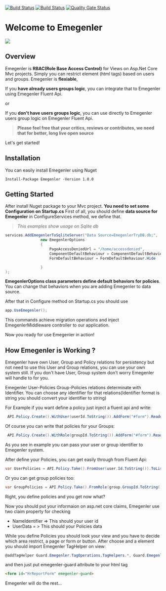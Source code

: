 [![Build Status](https://travis-ci.com/cancmrt/emegenler.svg?branch=master)](https://travis-ci.com/cancmrt/emegenler)
[![Build Status](https://dev.azure.com/can1908/github/_apis/build/status/github-.NET%20Core%20with%20SonarCloud-CI%20(1)?branchName=master&jobName=Agent%20job%201)](https://dev.azure.com/can1908/github/_build/latest?definitionId=3&branchName=master)
[![Quality Gate Status](https://sonarcloud.io/api/project_badges/measure?project=cancmrt_emegenler&metric=alert_status)](https://sonarcloud.io/dashboard?id=cancmrt_emegenler)

# Welcome to Emegenler

![](https://i.ibb.co/dbm6P7f/emegenler-crop-logo.png")

## Overview

Emegenler is **RBAC(Role Base Access Control)** for Views on Asp.Net Core Mvc projects. Simply you can restrict element (html tags) based on users and groups. 
Emegenler is **flexiable**,

If you **have already users groups logic**, you can integrate that to Emegenler using Emegenler Fluent Api.

or

If you **don't have users groups logic**, you can use directly to Emegenler users group logic on Emegenler Fluent Api.

> **Please feel free that your critics, reviews or contributes, we need that for better, long live open source**

Let's get started!

## Installation

You can easily install Emegenler using Nuget

`Install-Package Emegenler -Version 1.0.0`

## Getting Started

After install Nuget package to your Mvc project. **You need to set some Configuration on Startup.cs**
First of all, you should define **data source for Emegenler** in ConfigureServices method, we define that.

> *This examples show usage on Sqlite db*

``` c#
services.AddEmegenlerToSqliteServer("Data Source=EmegenlerTryDB.db;",
                new EmegenlerOptions
                {
                    PageAccessDeniedUrl = "/home/accessdenied",
                    ComponentDefaultBehaviour = ComponentDefaultBehaviour.Hide,
                    FormDefaultBehaviour = FormDefaultBehaviour.Hide

                }
);
```

**EmegenlerOptions class parameters define default behaviors for policies**. You can change that behaviors when you are adding Emegenler to data source.

After that in Configure method on Startup.cs you should use 


```c#
app.UseEmegenler();
```

This commands achieve migration operations and inject EmegenlerMiddleware controller to our application.

Now you ready for use Emegenler in action!

## How Emegenler is Working ?

Emegenler have own User, Group and Policy relations for persistency but not need to use this User and Group relations, you can use your own system still. If you don't have User, Group system don't worry Emegenler will handle to for you.

Emegenler User-Policies Group-Policies relations determinate with Identifier. You can choose any identifier for that relations(Identifier format is string you should convert your identifier to string)

For Example if you want define a policy just inject a fluent api and write:

```c#
 API.Policy.Create().WithUser(userId.ToString()).AddForm("#form").Readonly();
```

Of course you can write that policies for your Groups:

```c#
 API.Policy.Create().WithRole(groupId.ToString()).AddForm("#form").Readonly();
```

As you see in example you can pass your user or group identifier to Emegenler system.

After define your Policies, you can get easily through from Fluent Api:

```c#
var UserPolicies = API.Policy.Take().FromUser(user.Id.ToString()).ToList();
```

Or you can get group policies too:

```c#
var GroupPolicies = API.Policy.Take().FromRole(group.GroupId.ToString()).ToList();
```

Right, you define policies and you get now what? 

Now you should put your informaion on asp.net core claims, Emegenler use two claim property for checking

- NameIdentifier => This should your user id
- UserData = > This should your Policies data

While you define Policies you should look your view and you have to decide which area restrict, a page or form or button. After choose and a element you should import Emegenler TagHelper on view:

```c#
@addTagHelper Guard.Emegenler.TagOperations.TagHelpers.*, Guard.Emegenler
```

and then just put emegenler-guard attribute to your html tag

```html
<form id="HrReportForm" emegenler-guard>
```

Emegenler will do the rest...